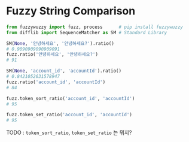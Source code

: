 # Fuzzy String Comparison

```python
from fuzzywuzzy import fuzz, process      # pip install fuzzywuzzy
from difflib import SequenceMatcher as SM # Standard Library

SM(None, '안녕하세요', '안녕하세요?').ratio()
# 0.9090909090909091
fuzz.ratio('안녕하세요', '안녕하세요?')
# 91

SM(None, 'account_id', 'accountId').ratio()
# 0.8421052631578947
fuzz.ratio('account_id', 'accountId')
# 84

fuzz.token_sort_ratio('account_id', 'accountId')
# 95

fuzz.token_set_ratio('account_id', 'accountId')
# 95
```
TODO : `token_sort_ratio`, `token_set_ratio` 는 뭐지?
